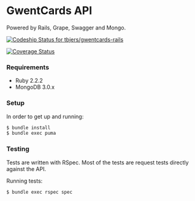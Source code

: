 # GwentCards API

Powered by Rails, Grape, Swagger and Mongo.

[![Codeship Status for tbjers/gwentcards-rails](https://codeship.com/projects/ec700160-5aa5-0133-b365-42a590b6b454/status?branch=master)](https://codeship.com/projects/110478)

[![Coverage Status](https://coveralls.io/repos/tbjers/gwentcards-rails/badge.svg?branch=master&service=bitbucket)](https://coveralls.io/bitbucket/tbjers/gwentcards-rails?branch=master)

### Requirements

* Ruby 2.2.2
* MongoDB 3.0.x

### Setup

In order to get up and running:

```sh
$ bundle install
$ bundle exec puma
```

### Testing

Tests are written with RSpec. Most of the tests are request tests directly against the API.

Running tests:

```sh
$ bundle exec rspec spec
```
